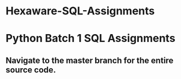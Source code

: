 # Hexaware-SQL-Assignments

# Python Batch 1 SQL Assignments

## Navigate to the master branch for the entire source code.
